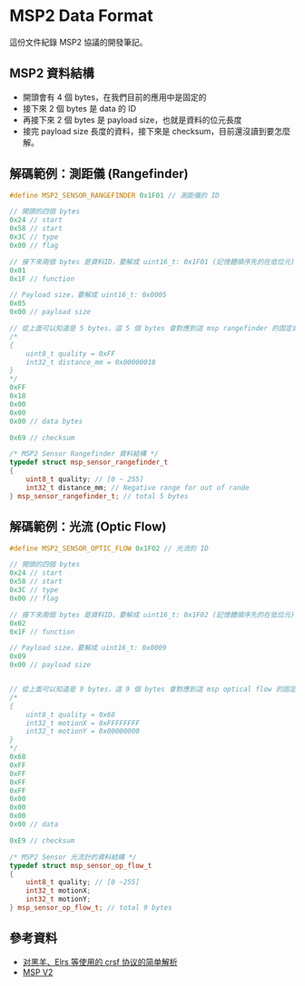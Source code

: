 # MSP2 Data Format

這份文件紀錄 MSP2 協議的開發筆記。

## MSP2 資料結構

- 開頭會有 4 個 bytes，在我們目前的應用中是固定的
- 接下來 2 個 bytes 是 data 的 ID
- 再接下來 2 個 bytes 是 payload size，也就是資料的位元長度
- 接完 payload size 長度的資料，接下來是 checksum，目前還沒讀到要怎麼解。

## 解碼範例：測距儀 (Rangefinder)

```cpp
#define MSP2_SENSOR_RANGEFINDER 0x1F01 // 測距儀的 ID

// 開頭的四個 bytes
0x24 // start
0x58 // start
0x3C // type
0x00 // flag

// 接下來兩個 bytes 是資料ID，要解成 uint16_t: 0x1F01 (記憶體順序先的在低位元)
0x01
0x1F // function

// Payload size，要解成 uint16_t: 0x0005
0x05
0x00 // payload size

// 從上面可以知道是 5 bytes，這 5 個 bytes 會對應到這 msp rangefinder 的固定資料結構，如下一個程式方框所示。所以第 1 個 byte 是對應到 quality，後面 4 個 bytes 對應到的是 int32_t 的資料：
/*
{
    uint8_t quality = 0xFF
    int32_t distance_mm = 0x00000018
}
*/
0xFF
0x18
0x00
0x00
0x00 // data bytes

0x69 // checksum
```

```cpp
/* MSP2 Sensor Rangefinder 資料結構 */
typedef struct msp_sensor_rangefinder_t
{
    uint8_t quality; // [0 ~ 255]
    int32_t distance_mm; // Negative range for out of rande
} msp_sensor_rangefinder_t; // total 5 bytes
```

## 解碼範例：光流 (Optic Flow)

```cpp
#define MSP2_SENSOR_OPTIC_FLOW 0x1F02 // 光流的 ID

// 開頭的四個 bytes
0x24 // start
0x58 // start
0x3C // type
0x00 // flag

// 接下來兩個 bytes 是資料ID，要解成 uint16_t: 0x1F02 (記憶體順序先的在低位元)
0x02
0x1F // function

// Payload size，要解成 uint16_t: 0x0009
0x09
0x00 // payload size


// 從上面可以知道是 9 bytes，這 9 個 bytes 會對應到這 msp optical flow 的固定資料結構，如下一個程式方框所示。所以第 1 個 byte 是對應到 quality，後面 8 個 bytes 對應到的是 int32_t[2] 的資料：
/*
{
    uint8_t quality = 0x68
    int32_t motionX = 0xFFFFFFFF
    int32_t motionY = 0x00000000
}
*/
0x68
0xFF
0xFF
0xFF
0xFF
0x00
0x00
0x00
0x00 // data

0xE9 // checksum
```

```cpp
/* MSP2 Sensor 光流計的資料結構 */
typedef struct msp_sensor_op_flow_t
{
    uint8_t quality; // [0 ~255]
    int32_t motionX;
    int32_t motionY;
} msp_sensor_op_flow_t; // total 9 bytes
```

## 參考資料

- [对黑羊、Elrs 等使用的 crsf 协议的简单解析](https://blog.csdn.net/m0_63043961/article/details/128309223)
- [MSP V2](https://github.com/iNavFlight/inav/wiki/MSP-V2?fbclid=IwAR1CXIQyxRITDusTphtmWhrFMHMaAJVrx0M8sG1CT-xtaWzHEya_IbV3VlA)
